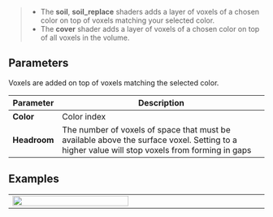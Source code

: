 > - The **soil**, **soil_replace** shaders adds a layer of voxels of a chosen color on top of voxels matching your selected color.
> - The **cover** shader adds a layer of voxels of a chosen color on top of all voxels in the volume.

## Parameters

Voxels are added on top of voxels matching the selected color.

Parameter | Description
--------- | -----------
**Color** | Color index
**Headroom** | The number of voxels of space that must be available above the surface voxel. Setting to a higher value will stop voxels from forming in gaps

## Examples

<table>
    <tr>
        <td width="50%"><img width="100%" src="https://s3.amazonaws.com/misc.lachlanmcdonald.com/magicavoxel-shaders/caf97416-2a0d-4bde-a839-8f3f2d50e5a5/soil_2.png" alt=""></td>
        <td width="50%"><td>
    </tr>
</table>
